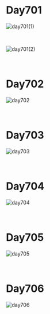 # Day701

![day701(1)](2306img.assets/day701(1).jpg)

&nbsp;

![day701(2)](2306img.assets/day701(2).jpg)

&nbsp;

# Day702

![day702](2306img.assets/day702.png)

&nbsp;

# Day703

![day703](2306img.assets/day703.png)

&nbsp;

# Day704

![day704](2306img.assets/day704.png)

&nbsp;

# Day705

![day705](2306img.assets/day705.png)

&nbsp;

# Day706

![day706](2306img.assets/day706.png)